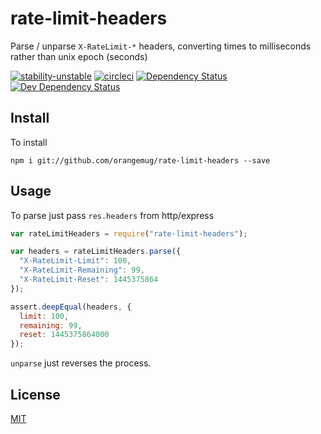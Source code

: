 # rate-limit-headers
Parse / unparse `X-RateLimit-*` headers, converting times to milliseconds rather than unix epoch (seconds)

[![stability-unstable](https://img.shields.io/badge/stability-unstable-yellow.svg)][stability]
[![circleci](https://circleci.com/gh/orangemug/speedcam.png?style=shield)][circleci]
[![Dependency Status](https://david-dm.org/orangemug/speedcam.svg)][dm-prod]
[![Dev Dependency Status](https://david-dm.org/orangemug/speedcam/dev-status.svg)][dm-dev]

[stability]: https://github.com/orangemug/stability-badges#unstable
[circleci]:  https://circleci.com/gh/orangemug/speedcam
[dm-prod]:   https://david-dm.org/orangemug/speedcam
[dm-dev]:    https://david-dm.org/orangemug/speedcam#info=devDependencies


## Install
To install

    npm i git://github.com/orangemug/rate-limit-headers --save


## Usage
To parse just pass `res.headers` from http/express

```js
var rateLimitHeaders = require("rate-limit-headers");

var headers = rateLimitHeaders.parse({
  "X-RateLimit-Limit": 100,
  "X-RateLimit-Remaining": 99,
  "X-RateLimit-Reset": 1445375864
});

assert.deepEqual(headers, {
  limit: 100,
  remaining: 99,
  reset: 1445375864000
});
```

`unparse` just reverses the process.


## License
[MIT](LICENSE)
